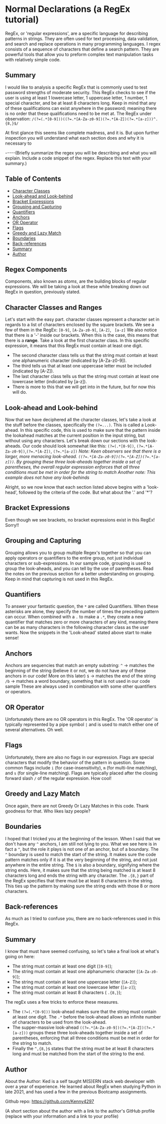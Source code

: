 # Normal Declarations (a RegEx tutorial)

RegEx, or 'regular expressions', are a specific language for describing patterns in strings. They are often used for text processing, data validation, and search and replace operations in many programming languages. I regex consists of a sequence of characters that define a search pattern. They are powerful tools that allow you to preform complex text manipulation tasks with relatively simple code. 

## Summary
I would like to analysis a specific RegEx that is commonly used to test password strengths of moderate security. This RegEx checks to see if the user is using at least 1 lowercase letter, 1 uppercase letter, 1 number, 1 special character, and be at least 8 characters long. Keep in mind that any of these qualifications can exist anywhere in the password; meaning there is no order that these qualifications need to be met at. 
The RegEx under observation:
```/(?=(.*[0-9]))((?=.*[A-Za-z0-9])(?=.*[A-Z])(?=.*[a-z]))^.{8,}$/```

At first glance this seems like complete madness, and it is. But upon further inspection you will understand what each section does and why it is necessary to 

-----(Briefly summarize the regex you will be describing and what you will explain. Include a code snippet of the regex. Replace this text with your summary.)

## Table of Contents

- [Character Classes](#character-classes)
- [Look-ahead and Look-behind](#look-ahead-and-look-behind)
- [Bracket Expressions](#bracket-expressions)
- [Grouping and Capturing](#grouping-and-capturing)
- [Quantifiers](#quantifiers)
- [Anchors](#anchors)
- [OR Operator](#or-operator)
- [Flags](#flags)
- [Greedy and Lazy Match](#greedy-and-lazy-match)
- [Boundaries](#boundaries)
- [Back-references](#back-references)
- [Summary](#summary)
- [Author](#author)

## Regex Components
Components, also known as *atoms*, are the building blocks of regular expressions. We will be taking a look at these while breaking down out RegEx in question, previously stated.
## Character Classes and Ranges
Let's start with the easy part. character classes represent a character set in regards to a list of characters enclosed by the square brackets. We see a few of them in the RegEx:
```[0-9]```, ```[A-Za-z0-9]```, ```[A-Z]```, ``` [a-z]```
We also notice that there is a '-' inside our brackets. When this is the case, this means that there is a **range**. Take a look at the first character class. In this specific expression, it means that this RegEx must contain at least one digit.
* The second character class tells us that the string must contain at least one alphanumeric character (indicated by [A-Za-z0-9]).
* The third tells us that at least one uppercase letter must be included (indicated by [A-Z]).
* The last character class tells us that the string must contain at least one lowercase letter (indicated by [a-z]).
* There is more to this that we will get into in the future, but for now this will do. 

## Look-ahead and Look-behind
Now that we have deciphered all the character classes, let's take a look at the stuff before the classes, specifically the ```(?=...)```. This is called a Look-ahead. In this specific code, this is used to make sure that the pattern inside the lookahead matches at the current position in the input string, but without using any characters. Let's break down our sections with the look-aheads. Our code should look somewhat like this:
```(?=(.*[0-9])```, ```(?=.*[A-Za-z0-9])```,```(?=.*[A-Z])```, ```(?=.*[a-z])```
*Note: Keen observers see that there is a larger, more menacing look-ahead. ```((?=.*[A-Za-z0-9])(?=.*[A-Z])(?=.*[a-z]))```.  By grouping these three look-aheads together inside a set of parentheses, the overall regular expression enforces that all three conditions must be met in order for the string to match*
*Another note: This example does not have any look-behinds*

Alright, so we now know that each section listed above begins with a 'look-head', followed by the criteria of the code. But what about the '.' and '*'?

## Bracket Expressions
Even though we see brackets, no bracket expressions exist in this RegEx! Sorry!!

## Grouping and Capturing
Grouping allows you to group multiple Regex's together so that you can apply operators or quantifiers to the entire group, not just individual characters or sub-expressions. In our sample code, grouping is used to group the look-aheads, and you can tell by the use of parentheses. Read the notes on the previous section for a better understanding on grouping. Keep in mind that capturing is not used in this RegEx.

## Quantifiers
To answer your fantastic question, the ```*``` are called Quantifiers. When these asterisks are alone, they specify the number of times the preceding pattern can occur. When combined with a ```.``` to make a ```.*```, they create a new quantifier that matches zero or more characters of any kind, meaning there can be as many characters in the following character class as the user wants. Now the snippets in the 'Look-ahead' stated above start to make sense!


## Anchors
Anchors are sequencies that match an empty substring:
```^``` -> matches the beginning of the string (believe it or not, we do not have any of these anchors in our code! More on this later)
```$``` -> matches the end of the string
```/b``` -> matches a word boundary, something that is not used in our code sample
These are always used in combination with some other quantifiers or operators.

## OR Operator
Unfortunately there are no OR operators in this RegEx. The 'OR operator' is typically represented by a pipe symbol ```|``` and is used to match either one of several alternatives. Oh well.

## Flags
Unfortunately, there are also no flags in our expression. Flags are special characters that modify the behavior of the pattern in question. Some common flags include ```i``` (for case-insensitivity), ```m``` (for multi-line matching), and ```s``` (for single-line matching). Flags are typically placed after the closing forward slash ```/``` of the regular expression. How cool!

## Greedy and Lazy Match
Once again, there are not Greedy Or Lazy Matches in this code. Thank goodness for that. Who likes lazy people? 

## Boundaries
I hoped that I tricked you at the beginning of the lesson. When I said that we don't have any ```^``` anchors, I am still not lying to you. What we see here is in fact a ```^```, but the role it plays is not one of an anchor, but of a boundary. The ```^``` boundary is used to match the start of the string. It makes sure the code pattern matches only if it is at the very beginning of the string, and not just anywhere in the entire string. The ```$``` is also a boundary, signifying where the string ends. Here, it makes sure that the string being matched is at least 8 characters long and ends the string with any character. The ```.{8,}``` part of the RegEx specifies that there must be at least 8 characters  in the string. This ties up the pattern by making sure the string ends with those 8 or more characters.

## Back-references
As much as I tried to confuse you, there are no back-references used in this RegEx.

## Summary
I know that must have seemed confusing, so let's take a final look at what's going on here:
* The string must contain at least one digit (```[0-9]```);
* The string must contain at least one alphanumeric character (```[A-Za-z0-9]```);
* The string must contain at least one uppercase letter (```[A-Z]```);
* The string must contain at least one lowercase letter (```[a-z]```);
* The string must contain at least 8 characters ( ```.{8,}```);

The regEx uses a few tricks to enforce these measures. 
* The ```(?=(.*[0-9]))``` look-ahead makes sure that the string must contain at least one digit. The ```.*``` before the look-ahead allows an infinite number of characters to be used from the look-ahead.
* The supper-massive look-ahead ```((?=.*[A-Za-z0-9])(?=.*[A-Z])(?=.*[a-z]))``` groups these three look-aheads together inside a set of parentheses, enforcing that all three conditions must be met in order for the string to match. 
* Finally the ```^,{8,}$``` states that the string must be at least 8 characters long and must be matched from the start of the string to the end.


## Author
About the Author: Ked is a self taught M(S)ERN stack web developer with over a year of experience. He learned about RegEx when studying Python in late 2021, and has used a few in the previous Bootcamp assignments. 

Github repo: https://github.com/Kenny4297

(A short section about the author with a link to the author's GitHub profile (replace with your information and a link to your profile)
